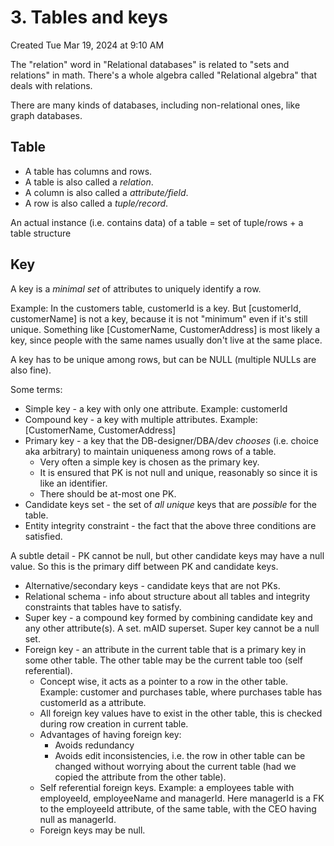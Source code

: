 # 3. Tables and keys
Created Tue Mar 19, 2024 at 9:10 AM

The "relation" word in "Relational databases" is related to "sets and relations" in math. There's a whole algebra called "Relational algebra" that deals with relations.

There are many kinds of databases, including non-relational ones, like graph databases.

## Table
- A table has columns and rows.
- A table is also called a *relation*.
- A column is also called a *attribute/field*.
- A row is also called a *tuple/record*.

An actual instance (i.e. contains data) of a table = set of tuple/rows + a table structure


## Key
A key is a *minimal set* of attributes to uniquely identify a row.

Example: In the customers table, customerId is a key. But \[customerId, customerName] is not a key, because it is not "minimum" even if it's still unique. Something like \[CustomerName, CustomerAddress] is most likely a key, since people with the same names usually don't live at the same place.

A key has to be unique among rows, but can be NULL (multiple NULLs are also fine).

Some terms:
- Simple key - a key with only one attribute. Example: customerId
- Compound key - a key with multiple attributes. Example: \[CustomerName, CustomerAddress]
- Primary key - a key that the DB-designer/DBA/dev *chooses* (i.e. choice aka arbitrary) to maintain uniqueness among rows of a table.
	- Very often a simple key is chosen as the primary key. 
	- It is ensured that PK is not null and unique, reasonably so since it is like an identifier.
	- There should be at-most one PK.
- Candidate keys set - the set of *all unique* keys that are *possible* for the table.
- Entity integrity constraint - the fact that the above three conditions are satisfied.

A subtle detail - PK cannot be null, but other candidate keys may have a null value. So this is the primary diff between PK and candidate keys.

- Alternative/secondary keys - candidate keys that are not PKs.
- Relational schema - info about structure about all tables and integrity constraints that tables have to satisfy.
- Super key - a compound key formed by combining candidate key and any other attribute(s). A set. mAID superset. Super key cannot be a null set.
- Foreign key - an attribute in the current table that is a primary key in some other table. The other table may be the current table too (self referential).
	- Concept wise, it acts as a pointer to a row in the other table. Example: customer and purchases table, where purchases table has customerId as a attribute.
	- All foreign key values have to exist in the other table, this is checked during row creation in current table. 
	- Advantages of having foreign key:
		- Avoids redundancy
		- Avoids edit inconsistencies, i.e. the row in other table can be changed without worrying about the current table (had we copied the attribute from the other table).
	- Self referential foreign keys. Example: a employees table with employeeId, employeeName and managerId. Here managerId is a FK to the employeeId attribute, of the same table, with the CEO having null as managerId.
	- Foreign keys may be null.